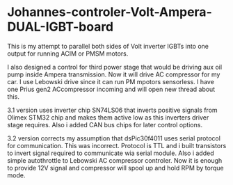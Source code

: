 # Johannes-controler-Volt-Ampera-DUAL-IGBT-board
This is my attempt to parallel both sides of Volt inverter IGBTs into one output for running ACIM or PMSM motors. 

I also designed a control for third power stage that would be driving aux oil pump inside Ampera transmission. Now it will drive AC compressor for my car. I use Lebowski drive since it can run PM mpotors sensorless. I have one Prius gen2 ACcompressor incoming and will open new thread about this.

3.1 version uses inverter chip SN74LS06 that inverts positive signals from Olimex STM32 chip and makes them active low as this inverters driver stage requires. Also i added CAN bus chips for later control options.

3.2 version corrects my assumption that dsPic30f4011 uses serial protocol for communication. This was incorrect. Protocol is TTL and i built transistors to invert signal required to communicate wia serial module.
Also i added simple autothrottle to Lebowski AC compressor controler. Now it is enough to provide 12V signal and compressor will spool up and hold RPM by torque mode.
